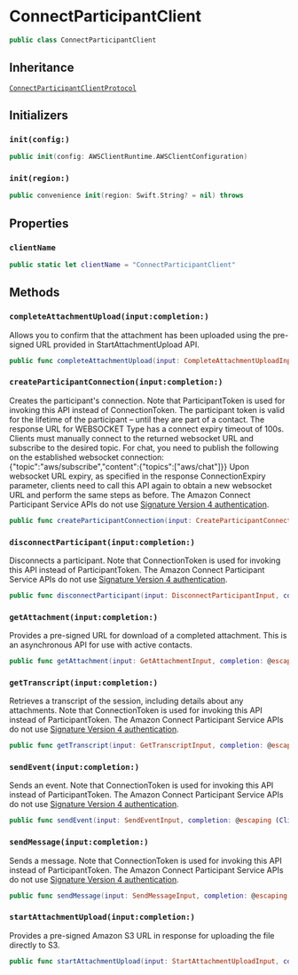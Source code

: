 # ConnectParticipantClient

``` swift
public class ConnectParticipantClient 
```

## Inheritance

[`ConnectParticipantClientProtocol`](/aws-sdk-swift/reference/0.x/AWSConnectParticipant/ConnectParticipantClientProtocol)

## Initializers

### `init(config:)`

``` swift
public init(config: AWSClientRuntime.AWSClientConfiguration) 
```

### `init(region:)`

``` swift
public convenience init(region: Swift.String? = nil) throws 
```

## Properties

### `clientName`

``` swift
public static let clientName = "ConnectParticipantClient"
```

## Methods

### `completeAttachmentUpload(input:completion:)`

Allows you to confirm that the attachment has been uploaded using the pre-signed URL provided in StartAttachmentUpload API.

``` swift
public func completeAttachmentUpload(input: CompleteAttachmentUploadInput, completion: @escaping (ClientRuntime.SdkResult<CompleteAttachmentUploadOutputResponse, CompleteAttachmentUploadOutputError>) -> Void)
```

### `createParticipantConnection(input:completion:)`

Creates the participant's connection. Note that ParticipantToken is used for invoking this API instead of ConnectionToken. The participant token is valid for the lifetime of the participant – until they are part of a contact. The response URL for WEBSOCKET Type has a connect expiry timeout of 100s. Clients must manually connect to the returned websocket URL and subscribe to the desired topic. For chat, you need to publish the following on the established websocket connection: {"topic":"aws/subscribe","content":{"topics":\["aws/chat"\]}} Upon websocket URL expiry, as specified in the response ConnectionExpiry parameter, clients need to call this API again to obtain a new websocket URL and perform the same steps as before. The Amazon Connect Participant Service APIs do not use [Signature Version 4 authentication](https://docs.aws.amazon.com/general/latest/gr/signature-version-4.html).

``` swift
public func createParticipantConnection(input: CreateParticipantConnectionInput, completion: @escaping (ClientRuntime.SdkResult<CreateParticipantConnectionOutputResponse, CreateParticipantConnectionOutputError>) -> Void)
```

### `disconnectParticipant(input:completion:)`

Disconnects a participant. Note that ConnectionToken is used for invoking this API instead of ParticipantToken. The Amazon Connect Participant Service APIs do not use [Signature Version 4 authentication](https://docs.aws.amazon.com/general/latest/gr/signature-version-4.html).

``` swift
public func disconnectParticipant(input: DisconnectParticipantInput, completion: @escaping (ClientRuntime.SdkResult<DisconnectParticipantOutputResponse, DisconnectParticipantOutputError>) -> Void)
```

### `getAttachment(input:completion:)`

Provides a pre-signed URL for download of a completed attachment. This is an asynchronous API for use with active contacts.

``` swift
public func getAttachment(input: GetAttachmentInput, completion: @escaping (ClientRuntime.SdkResult<GetAttachmentOutputResponse, GetAttachmentOutputError>) -> Void)
```

### `getTranscript(input:completion:)`

Retrieves a transcript of the session, including details about any attachments. Note that ConnectionToken is used for invoking this API instead of ParticipantToken. The Amazon Connect Participant Service APIs do not use [Signature Version 4 authentication](https://docs.aws.amazon.com/general/latest/gr/signature-version-4.html).

``` swift
public func getTranscript(input: GetTranscriptInput, completion: @escaping (ClientRuntime.SdkResult<GetTranscriptOutputResponse, GetTranscriptOutputError>) -> Void)
```

### `sendEvent(input:completion:)`

Sends an event. Note that ConnectionToken is used for invoking this API instead of ParticipantToken. The Amazon Connect Participant Service APIs do not use [Signature Version 4 authentication](https://docs.aws.amazon.com/general/latest/gr/signature-version-4.html).

``` swift
public func sendEvent(input: SendEventInput, completion: @escaping (ClientRuntime.SdkResult<SendEventOutputResponse, SendEventOutputError>) -> Void)
```

### `sendMessage(input:completion:)`

Sends a message. Note that ConnectionToken is used for invoking this API instead of ParticipantToken. The Amazon Connect Participant Service APIs do not use [Signature Version 4 authentication](https://docs.aws.amazon.com/general/latest/gr/signature-version-4.html).

``` swift
public func sendMessage(input: SendMessageInput, completion: @escaping (ClientRuntime.SdkResult<SendMessageOutputResponse, SendMessageOutputError>) -> Void)
```

### `startAttachmentUpload(input:completion:)`

Provides a pre-signed Amazon S3 URL in response for uploading the file directly to S3.

``` swift
public func startAttachmentUpload(input: StartAttachmentUploadInput, completion: @escaping (ClientRuntime.SdkResult<StartAttachmentUploadOutputResponse, StartAttachmentUploadOutputError>) -> Void)
```
